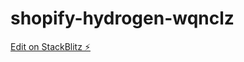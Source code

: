 # shopify-hydrogen-wqnclz

[Edit on StackBlitz ⚡️](https://stackblitz.com/edit/shopify-hydrogen-wqnclz)